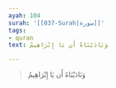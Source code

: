 ```yaml
---
ayah: 104
surah: '[[037-Surah|سورة]]'
tags:
- quran
text: وَنَادَيْنَاهُ أَن يَا إِبْرَاهِيمُ

---
```

> وَنَادَيْنَاهُ أَن يَا إِبْرَاهِيمُ
